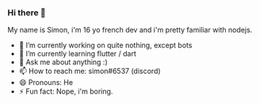 ### Hi there 👋
My name is Simon, i'm 16 yo french dev and i'm pretty familiar with nodejs.
- 🔭 I’m currently working on quite nothing, except bots
- 🌱 I’m currently learning flutter / dart
- 💬 Ask me about anything :)
- 📫 How to reach me: simon#6537 (discord)
- 😄 Pronouns: He
- ⚡ Fun fact: Nope, i'm boring.

